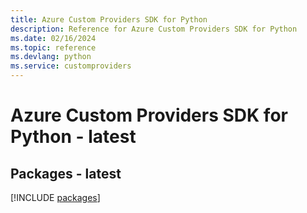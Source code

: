 ```yaml
---
title: Azure Custom Providers SDK for Python
description: Reference for Azure Custom Providers SDK for Python
ms.date: 02/16/2024
ms.topic: reference
ms.devlang: python
ms.service: customproviders
---
```

# Azure Custom Providers SDK for Python - latest
## Packages - latest
[!INCLUDE [packages](custom-providers-index.md)]